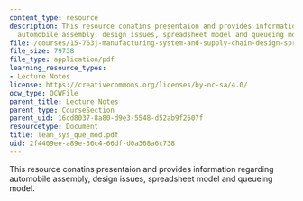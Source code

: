```yaml
---
content_type: resource
description: This resource conatins presentaion and provides information regarding
  automobile assembly, design issues, spreadsheet model and queueing model.
file: /courses/15-763j-manufacturing-system-and-supply-chain-design-spring-2005/2f4409eea89e36c466dfd0a368a6c738_lean_sys_que_mod.pdf
file_size: 79738
file_type: application/pdf
learning_resource_types:
- Lecture Notes
license: https://creativecommons.org/licenses/by-nc-sa/4.0/
ocw_type: OCWFile
parent_title: Lecture Notes
parent_type: CourseSection
parent_uid: 16cd8037-8a80-d9e3-5548-d52ab9f2607f
resourcetype: Document
title: lean_sys_que_mod.pdf
uid: 2f4409ee-a89e-36c4-66df-d0a368a6c738
---
```

This resource conatins presentaion and provides information regarding automobile assembly, design issues, spreadsheet model and queueing model.